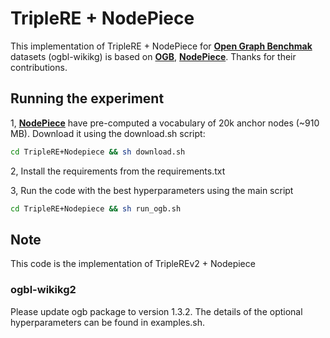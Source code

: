 # TripleRE + NodePiece


This implementation of TripleRE + NodePiece for [**Open Graph Benchmak**](https://arxiv.org/abs/2005.00687) datasets (ogbl-wikikg) is based on [**OGB**](https://github.com/snap-stanford/ogb), [**NodePiece**](https://github.com/migalkin/NodePiece). Thanks for their contributions.


## Running the experiment
1, [**NodePiece**](https://github.com/migalkin/NodePiece) have pre-computed a vocabulary of 20k anchor nodes (~910 MB). Download it using the download.sh script:
```bash
cd TripleRE+Nodepiece && sh download.sh
```
2, Install the requirements from the requirements.txt

3, Run the code with the best hyperparameters using the main script
```bash
cd TripleRE+Nodepiece && sh run_ogb.sh
```
## Note
This code is the implementation of TripleREv2 + Nodepiece


### ogbl-wikikg2
Please update ogb package to version 1.3.2. 
The details of the optional hyperparameters can be found in examples.sh.
